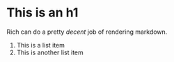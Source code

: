 # This is an h1

Rich can do a pretty *decent* job of rendering markdown.

1. This is a list item
2. This is another list item
